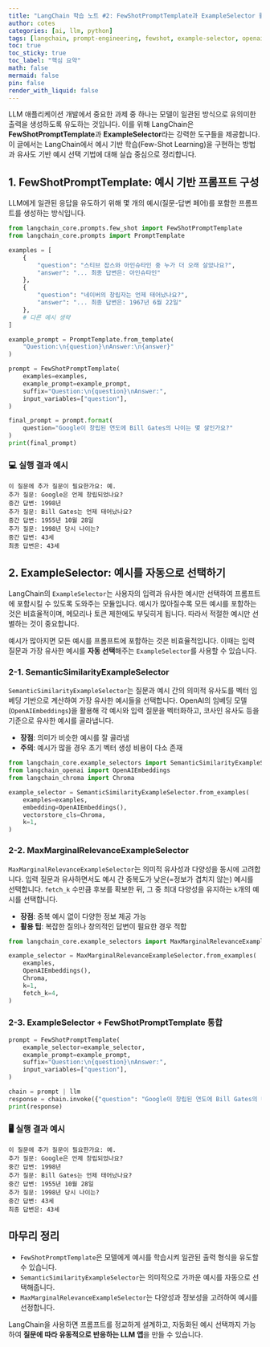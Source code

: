```yaml
---
title: "LangChain 학습 노트 #2: FewShotPromptTemplate과 ExampleSelector 활용법"
author: cotes
categories: [ai, llm, python]
tags: [langchain, prompt-engineering, fewshot, example-selector, openai, lcel]
toc: true
toc_sticky: true
toc_label: "핵심 요약"
math: false
mermaid: false
pin: false
render_with_liquid: false
---
```


LLM 애플리케이션 개발에서 중요한 과제 중 하나는 모델이 일관된 방식으로 유의미한 출력을 생성하도록 유도하는 것입니다. 이를 위해 LangChain은 **FewShotPromptTemplate**과 **ExampleSelector**라는 강력한 도구들을 제공합니다. 이 글에서는 LangChain에서 예시 기반 학습(Few-Shot Learning)을 구현하는 방법과 유사도 기반 예시 선택 기법에 대해 실습 중심으로 정리합니다.

## 1. FewShotPromptTemplate: 예시 기반 프롬프트 구성

LLM에게 일관된 응답을 유도하기 위해 몇 개의 예시(질문-답변 페어)를 포함한 프롬프트를 생성하는 방식입니다.

```python
from langchain_core.prompts.few_shot import FewShotPromptTemplate
from langchain_core.prompts import PromptTemplate

examples = [
    {
        "question": "스티브 잡스와 아인슈타인 중 누가 더 오래 살았나요?",
        "answer": "... 최종 답변은: 아인슈타인"
    },
    {
        "question": "네이버의 창립자는 언제 태어났나요?",
        "answer": "... 최종 답변은: 1967년 6월 22일"
    },
    # 다른 예시 생략
]

example_prompt = PromptTemplate.from_template(
    "Question:\n{question}\nAnswer:\n{answer}"
)

prompt = FewShotPromptTemplate(
    examples=examples,
    example_prompt=example_prompt,
    suffix="Question:\n{question}\nAnswer:",
    input_variables=["question"],
)

final_prompt = prompt.format(
    question="Google이 창립된 연도에 Bill Gates의 나이는 몇 살인가요?"
)
print(final_prompt)
```

### 💻 실행 결과 예시
```
이 질문에 추가 질문이 필요한가요: 예.  
추가 질문: Google은 언제 창립되었나요?  
중간 답변: 1998년  
추가 질문: Bill Gates는 언제 태어났나요?  
중간 답변: 1955년 10월 28일  
추가 질문: 1998년 당시 나이는?  
중간 답변: 43세  
최종 답변은: 43세
```

## 2. ExampleSelector: 예시를 자동으로 선택하기

LangChain의 `ExampleSelector`는 사용자의 입력과 유사한 예시만 선택하여 프롬프트에 포함시킬 수 있도록 도와주는 모듈입니다. 예시가 많아질수록 모든 예시를 포함하는 것은 비효율적이며, 메모리나 토큰 제한에도 부딪히게 됩니다. 따라서 적절한 예시만 선별하는 것이 중요합니다.

예시가 많아지면 모든 예시를 프롬프트에 포함하는 것은 비효율적입니다. 이때는 입력 질문과 가장 유사한 예시를 **자동 선택**해주는 `ExampleSelector`를 사용할 수 있습니다.

### 2-1. SemanticSimilarityExampleSelector

`SemanticSimilarityExampleSelector`는 질문과 예시 간의 의미적 유사도를 벡터 임베딩 기반으로 계산하여 가장 유사한 예시들을 선택합니다. OpenAI의 임베딩 모델(`OpenAIEmbeddings`)을 활용해 각 예시와 입력 질문을 벡터화하고, 코사인 유사도 등을 기준으로 유사한 예시를 골라냅니다.

- **장점**: 의미가 비슷한 예시를 잘 골라냄
- **주의**: 예시가 많을 경우 초기 벡터 생성 비용이 다소 존재

```python
from langchain_core.example_selectors import SemanticSimilarityExampleSelector
from langchain_openai import OpenAIEmbeddings
from langchain_chroma import Chroma

example_selector = SemanticSimilarityExampleSelector.from_examples(
    examples=examples,
    embedding=OpenAIEmbeddings(),
    vectorstore_cls=Chroma,
    k=1,
)
```

### 2-2. MaxMarginalRelevanceExampleSelector

`MaxMarginalRelevanceExampleSelector`는 의미적 유사성과 다양성을 동시에 고려합니다. 입력 질문과 유사하면서도 예시 간 중복도가 낮은(=정보가 겹치지 않는) 예시를 선택합니다. `fetch_k` 수만큼 후보를 확보한 뒤, 그 중 최대 다양성을 유지하는 `k`개의 예시를 선택합니다.

- **장점**: 중복 예시 없이 다양한 정보 제공 가능
- **활용 팁**: 복잡한 질의나 창의적인 답변이 필요한 경우 적합

```python
from langchain_core.example_selectors import MaxMarginalRelevanceExampleSelector

example_selector = MaxMarginalRelevanceExampleSelector.from_examples(
    examples,
    OpenAIEmbeddings(),
    Chroma,
    k=1,
    fetch_k=4,
)
```

### 2-3. ExampleSelector + FewShotPromptTemplate 통합

```python
prompt = FewShotPromptTemplate(
    example_selector=example_selector,
    example_prompt=example_prompt,
    suffix="Question:\n{question}\nAnswer:",
    input_variables=["question"],
)

chain = prompt | llm
response = chain.invoke({"question": "Google이 창립된 연도에 Bill Gates의 나이는 몇 살인가요?"})
print(response)
```

### 🖥️ 실행 결과 예시
```
이 질문에 추가 질문이 필요한가요: 예.  
추가 질문: Google은 언제 창립되었나요?  
중간 답변: 1998년  
추가 질문: Bill Gates는 언제 태어났나요?  
중간 답변: 1955년 10월 28일  
추가 질문: 1998년 당시 나이는?  
중간 답변: 43세  
최종 답변은: 43세
```

## 마무리 정리

- `FewShotPromptTemplate`은 모델에게 예시를 학습시켜 일관된 출력 형식을 유도할 수 있습니다.
- `SemanticSimilarityExampleSelector`는 의미적으로 가까운 예시를 자동으로 선택해줍니다.
- `MaxMarginalRelevanceExampleSelector`는 다양성과 정보성을 고려하여 예시를 선정합니다.

LangChain을 사용하면 프롬프트를 정교하게 설계하고, 자동화된 예시 선택까지 가능하여 **질문에 따라 유동적으로 반응하는 LLM 앱**을 만들 수 있습니다.
